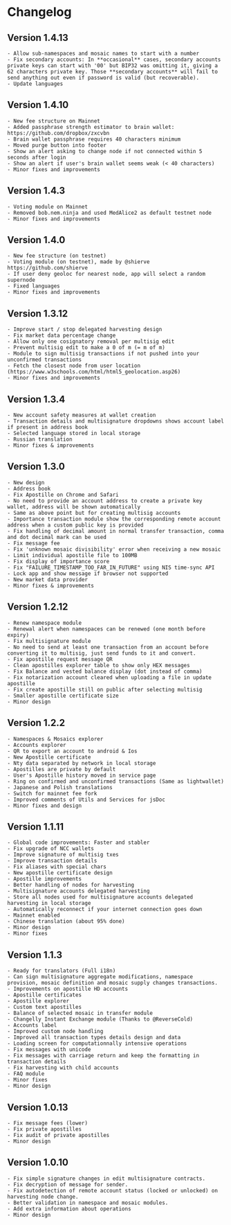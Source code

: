 # Changelog

## Version 1.4.13

    - Allow sub-namespaces and mosaic names to start with a number
    - Fix secondary accounts: In **occasional** cases, secondary accounts private keys can start with '00' but BIP32 was omitting it, giving a 62 characters private key. Those **secondary accounts** will fail to send anything out even if password is valid (but recoverable).
    - Update languages

## Version 1.4.10

    - New fee structure on Mainnet
    - Added passphrase strength estimator to brain wallet: https://github.com/dropbox/zxcvbn
    - Brain wallet passphrase requires 40 characters minimum
    - Moved purge button into footer
    - Show an alert asking to change node if not connected within 5 seconds after login
    - Show an alert if user's brain wallet seems weak (< 40 characters)
    - Minor fixes and improvements

## Version 1.4.3

    - Voting module on Mainnet
    - Removed bob.nem.ninja and used MedAlice2 as default testnet node
    - Minor fixes and improvements

## Version 1.4.0

    - New fee structure (on testnet)
    - Voting module (on testnet), made by @shierve https://github.com/shierve
    - If user deny geoloc for nearest node, app will select a random supernode
    - Fixed languages
    - Minor fixes and improvements

## Version 1.3.12

    - Improve start / stop delegated harvesting design
    - Fix market data percentage change
    - Allow only one cosignatory removal per multisig edit
    - Prevent multisig edit to make a 0 of m (= m of m)
    - Module to sign multisig transactions if not pushed into your unconfirmed transactions
    - Fetch the closest node from user location (https://www.w3schools.com/html/html5_geolocation.asp26)
    - Minor fixes and improvements

## Version 1.3.4

    - New account safety measures at wallet creation
    - Transaction details and multisignature dropdowns shows account label if present in address book
    - Selected language stored in local storage
    - Russian translation
    - Minor fixes & improvements

## Version 1.3.0

    - New design
    - Address book
    - Fix Apostille on Chrome and Safari
    - No need to provide an account address to create a private key wallet, address will be shown automatically
    - Same as above point but for creating multisig accounts
    - Importance transaction module show the corresponding remote account address when a custom public key is provided
    - Fix handling of decimal amount in normal transfer transaction, comma and dot decimal mark can be used
    - Fix message fee
    - Fix 'unknown mosaic divisibility' error when receiving a new mosaic
    - Limit individual apostille file to 100MB
    - Fix display of importance score
    - Fix "FAILURE_TIMESTAMP_TOO_FAR_IN_FUTURE" using NIS time-sync API
    - Lock app and show message if browser not supported
    - New market data provider
    - Minor fixes & improvements

## Version 1.2.12

    - Renew namespace module
    - Renewal alert when namespaces can be renewed (one month before expiry)
    - Fix multisignature module
    - No need to send at least one transaction from an account before converting it to multisig, just send funds to it and convert.
    - Fix apostille request message QR
    - Clean apostilles explorer table to show only HEX messages
    - Fix Balance and vested balance display (dot instead of comma)
    - Fix notarization account cleared when uploading a file in update apostille
    - Fix create apostille still on public after selecting multisig
    - Smaller apostille certificate size
    - Minor design

## Version 1.2.2

    - Namespaces & Mosaics explorer
	- Accounts explorer
	- QR to export an account to android & Ios
	- New Apostille certificate
	- Nty data separated by network in local storage
	- Apostilles are private by default
	- User's Apostille history moved in service page
	- Ring on confirmed and unconfirmed transactions (Same as lightwallet)
	- Japanese and Polish translations
	- Switch for mainnet fee fork
	- Improved comments of Utils and Services for jsDoc
	- Minor fixes and design


## Version 1.1.11

    - Global code improvements: Faster and stabler
    - Fix upgrade of NCC wallets
    - Improve signature of multisig txes
    - Improve transaction details
    - Fix aliases with special chars
    - New apostille certificate design
    - Apostille improvements
    - Better handling of nodes for harvesting
    - Multisignature accounts delegated harvesting
    - Store all nodes used for multisignature accounts delegated harvesting in local storage
    - Automatically reconnect if your internet connection goes down
    - Mainnet enabled
    - Chinese translation (about 95% done)
    - Minor design
    - Minor fixes


## Version 1.1.3

    - Ready for translators (Full i18n)
    - Can sign multisignature aggregate modifications, namespace provision, mosaic definition and mosaic supply changes transactions.
    - Improvements on apostille HD accounts
    - Apostille certificates
    - Apostille explorer
    - Custom text apostilles
    - Balance of selected mosaic in transfer module
    - Changelly Instant Exchange module (Thanks to @ReverseCold)
    - Accounts label
    - Improved custom node handling
    - Improved all transaction types details design and data
    - Loading screen for computationnally intensive operations
    - Fix messages with unicode
    - Fix messages with carriage return and keep the formatting in transaction details
    - Fix harvesting with child accounts
    - FAQ module
    - Minor fixes
    - Minor design

## Version 1.0.13

    - Fix message fees (lower)
    - Fix private apostilles
    - Fix audit of private apostilles
    - Minor design

## Version 1.0.10

    - Fix simple signature changes in edit multisignature contracts.
    - Fix decryption of message for sender.
    - Fix autodetection of remote account status (locked or unlocked) on harvesting node change.
    - Better validation in namespace and mosaic modules.
    - Add extra information about operations
    - Minor design
